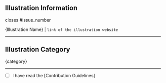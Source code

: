 ## Illustration Information 

closes #issue_number 
<!-- for example: closes #20 -->

{Illustration Name} | `link of the illustration website`

---

## Illustration Category

{category}

---

- [ ] I have read the [Contribution Guidelines]
